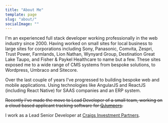 ```yaml
---
title: "About Me"
template: page
slug: "about/"
socialImage: ""
---
```


I'm an experienced full stack developer working professionally in the web industry since 2000. Having worked on small sites for local business to large sites for corporations including Sony, Panasonic, Comvita, Zespri, Trust Power, Farmlands, Lion Nathan, Wynyard Group, Destination Great Lake Taupo, and Fisher & Paykel Healthcare to name but a few. These sites exposed me to a wide range of CMS systems from bespoke solutions, to Wordpress, Umbraco and Sitecore.

Over the last couple of years I've progressed to building bespoke web and mobile applications. Using technologies like AngularJS and ReactJS (including React Native) for SAAS companies and an ERP system.

~~Recently I've made the move to Lead Developer of a small team, working on a cloud based applicant tracking software for [QJumpers](https://www.qjumpers.com/).~~

I work as a Lead Senior Developer at [Craigs Investment Partners](https://craigsip.com).